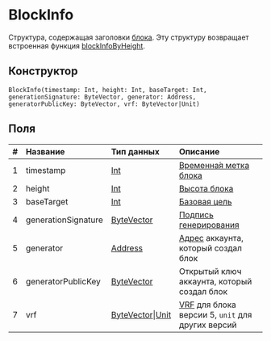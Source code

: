 # BlockInfo

Структура, содержащая заголовки [блока](/ru/blockchain/block/). Эту структуру возвращает встроенная функция [blockInfoByHeight](/ru/ride/functions/built-in-functions/blockchain-functions#blockinfobyheight).

## Конструктор

``` ride
BlockInfo(timestamp: Int, height: Int, baseTarget: Int, generationSignature: ByteVector, generator: Address, generatorPublicKey: ByteVector, vrf: ByteVector|Unit)
```

## Поля

|   #   | Название | Тип данных | Описание |
| :--- | :--- | :--- | :--- |
| 1 | timestamp | [Int](/ru/ride/data-types/int) | [Временна́я метка блока](/ru/blockchain/block/block-timestamp) |
| 2 | height | [Int](/ru/ride/data-types/int) | [Высота блока](/ru/blockchain/block/block-height) |
| 3 | baseTarget | [Int](/ru/ride/data-types/int) | [Базовая цель](/ru/blockchain/block/block-generation/base-target) |
| 4 | generationSignature | [ByteVector](/ru/ride/data-types/byte-vector) | [Подпись генерирования](/ru/blockchain/block/block-generation/) |
| 5 | generator | [Address](/ru/ride/structures/common-structures/address) | [Адрес](/ru/blockchain/account/address) аккаунта, который создал блок |
| 6 | generatorPublicKey | [ByteVector](/ru/ride/data-types/byte-vector) | Открытый ключ аккаунта, который создал блок |
| 7 | vrf | [ByteVector](/ru/ride/data-types/byte-vector)&#124;[Unit](/ru/ride/data-types/byte-vector) | [VRF](/en/blockchain/block/block-generation/generation-signature) для блока версии 5, `unit` для других версий |
